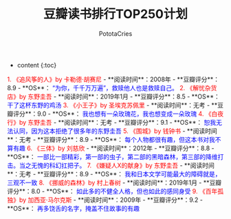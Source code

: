 ﻿---
layout: post
title:  "豆瓣读书排行TOP250计划"
categories: Reading
tags: 读书计划
author: PototaCries
---

* content
{:toc}



<font color="red"> 
1. 《追风筝的人》by 卡勒德·胡赛尼
</font>
- **阅读时间**：2008年
- **豆瓣评分**：8.9
- **OS**：
<font color="blue">
“为你，千千万万遍”，救赎他人也是救赎自己。
</font>


<font color="red"> 
2. 《解忧杂货店》by 东野圭吾
</font>
- **阅读时间**：2019年1月
- **豆瓣评分**：8.5
- **OS**：
<font color="blue">
干了这杯东野的鸡汤
</font>


<font color="red"> 
3. 《小王子》by 圣埃克苏佩里
</font>
- **阅读时间**：无考
- **豆瓣评分**：9.0
- **OS**：
<font color="blue">
我也想有一朵玫瑰花，我也想变成一朵玫瑰
</font>


<font color="red"> 
4. 《白夜行》by 东野圭吾
</font>
- **阅读时间**：无考
- **豆瓣评分**：9.1
- **OS**：
<font color="blue">
恕我无法认同，因为这本拒绝了很多年的东野圭吾
</font>


<font color="red"> 
5. 《围城》by 钱钟书
</font>
- **阅读时间**：无考
- **豆瓣评分**：8.9
- **OS**：
<font color="blue">
每个人物都很有趣，但这本书对我不算有趣
</font>

<font color="red"> 
6. 《三体》by 刘慈欣
</font>
- **阅读时间**：2012年
- **豆瓣评分**：8.8
- **OS**：
<font color="blue">
一部比一部精彩，第一部的虫子，第二部的黑暗森林，第三部的降维打击。当之无愧的科幻扛把子。
</font>

<font color="red"> 
7. 《嫌疑人X的献身》by 东野圭吾
</font>
- **阅读时间**：无考
- **豆瓣评分**：8.9
- **OS**：
<font color="blue">
我和日本文学可能最大的障碍就是，三观不一致
</font>

<font color="red"> 
8. 《挪威的森林》by 村上春树
</font>
- **阅读时间**：2019年1月
- **豆瓣评分**：8.0
- **OS**：
<font color="blue">
如此多的不健全人格，但也如此的感同身受
</font>

<font color="red"> 
9. 《百年孤独》by 加西亚·马尔克斯
</font>
- **阅读时间**：2009年
- **豆瓣评分**：9.2
- **OS**：
<font color="blue">
再多饶舌的名字，掩盖不住故事的有趣
</font>


